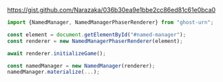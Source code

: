 https://gist.github.com/Narazaka/036b30ea9e1bbe2cc86ed81c61e0bca0

```javascript
import {NamedManager, NamedManagerPhaserRenderer} from "ghost-urn";

const element = document.getElementById("#named-manager");
const renderer = new NamedManagerPhaserRenderer(element);

await renderer.initializeGame();

const namedManager = new NamedManager(renderer);
namedManager.materialize(...);
```
